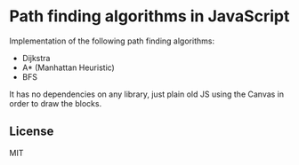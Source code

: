 # Path finding algorithms in JavaScript

Implementation of the following path finding algorithms:

- Dijkstra
- A* (Manhattan Heuristic)
- BFS

It has no dependencies on any library, just plain old JS using the Canvas in order to draw the blocks.

## License
MIT